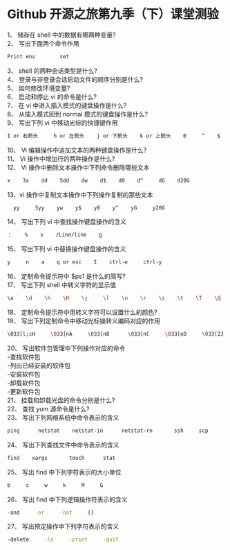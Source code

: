 # Github 开源之旅第九季（下）课堂测验

1、	储存在 shell 中的数据有哪两种变量?  
2、	写出下面两个命令作用  
```bash
Print env        set
```
3、	shell 的两种会话类型是什么?  
4、	登录与非登录会话启动文件的顺序分别是什么?  
5、	如何修改环境变量?  
6、	启动和停止 vi 的命令是什么?    
7、	在 vi 中进入插入模式的键盘操作是什么?    
8、	从插入模式回到 normal 模式的键盘操作是什么?    
9、	写出下列 vi 中移动光标的快捷键作用  
```bash
I or 右箭头     h or 左箭头    j or 下箭头    k or 上箭头    0     ^    $    w    W     b    B    ctrl –f or Page Down    ctrl-b or Page Up    number    G    
```
10、	Vi 编辑操作中追加文本的两种键盘操作是什么?  
11、	Vi 操作中增加行的两种操作是什么?  
12、	Vi 操作中删除文本操作中下列命令删除哪些文本  
```bash
x    3x    dd    5dd    dw    d$    d0    d^     dG    d20G 
```
13、vi 操作中复制文本操作中下列操作复制的那些文本  
```bash
  yy     5yy    yw    y$    y0    y^    yG     y20G
```
14、	写出下列 vi 中查找操作键盘操作的含义  
```bash
：    %    s    /Line/line    g
```
15、	写出下列 vi 中替换操作键盘操作的含义  
```bash
y     n    a    q or esc    I    ctrl-e     ctrl-y
```
16、	定制命令提示符中 $ps1 是什么的简写?    
17、	写出下列 shell 中转义字符的显示值  
```bash
\a    \d    \h    \H    \j     \l    \n    \r    \s    \t    \T    \@    \A    \u    \v    \V    \w    \W    \!    \#    \$    \[    \]
```
18、	定制命令提示符中用转义字符可以设置什么的颜色?    
19、	写出下列定制命令中移动光标操转义编码对应的作用  
```bash
\033[l;cH     \033[nA     \033[nB      \033[nC     \033[nD     \033[2J     \033[K     \033[s     \033[u
```
20、	写出软件包管理中下列操作对应的命令  
-查找软件包   
-列出已经安装的软件包    
-安装软件包    
-卸载软件包    
-更新软件包    
21、	挂载和卸载光盘的命令分别是什么?  
22、	查找 yum 源命令是什么?   
23、	写出下列网络系统中命令表示的含义  
```bash
ping      netstat    netstat-in      netstat-rn       ssh     scp    
```
24、	写出下列查找文件中命令表示的含义  
```bash
find    xargs       touch      stat    
```
25、	写出 find 中下列字符表示的大小单位  
```bash
b     c     w     k     M     G
```
26、	写出 find 中下列逻辑操作符表示的含义  
```bash
-and     -or     -not     ()
```
27、	写出预定操作中下列字符表示的含义  
```bash
-delete     -ls     -print     -quit
```
